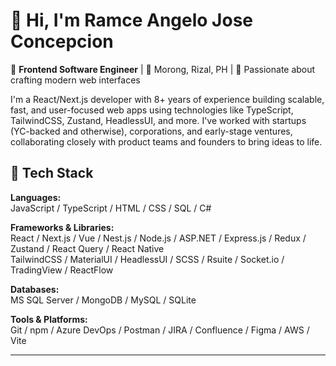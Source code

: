 # 👋 Hi, I'm Ramce Angelo Jose Concepcion

🎯 **Frontend Software Engineer** | 📍 Morong, Rizal, PH | 🧠 Passionate about crafting modern web interfaces

I'm a React/Next.js developer with 8+ years of experience building scalable, fast, and user-focused web apps using technologies like TypeScript, TailwindCSS, Zustand, HeadlessUI, and more. I've worked with startups (YC-backed and otherwise), corporations, and early-stage ventures, collaborating closely with product teams and founders to bring ideas to life.

## 🧰 Tech Stack

**Languages:**  
JavaScript / TypeScript / HTML / CSS / SQL / C#

**Frameworks & Libraries:**  
React / Next.js / Vue / Nest.js / Node.js / ASP.NET / Express.js / Redux / Zustand / React Query / React Native  
TailwindCSS / MaterialUI / HeadlessUI / SCSS / Rsuite / Socket.io / TradingView / ReactFlow

**Databases:**  
MS SQL Server / MongoDB / MySQL / SQLite

**Tools & Platforms:**  
Git / npm / Azure DevOps / Postman / JIRA / Confluence / Figma / AWS / Vite

---
